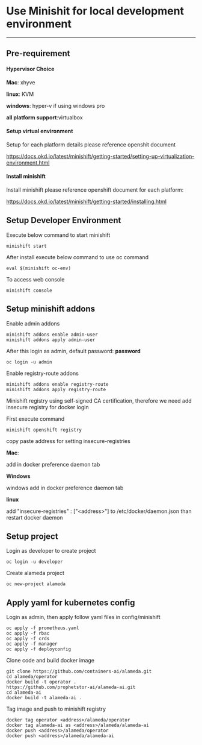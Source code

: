 # Use Minishit for local development environment

---

## Pre-requirement

#### Hypervisor Choice

**Mac**: xhyve

**linux**: KVM

**windows**: hyper-v if using windows pro

**all platform support**:virtualbox

#### Setup virtual environment
Setup for each platform details please reference openshit document

https://docs.okd.io/latest/minishift/getting-started/setting-up-virtualization-environment.html

#### Install minishift

Install minishift please reference openshift document for each platform:

https://docs.okd.io/latest/minishift/getting-started/installing.html

## Setup Developer Environment

Execute below command to start minishift
```
minishift start
```

After install execute below command to use oc command
```
eval $(minishift oc-env)
```
To access web console
```
minishift console
```

## Setup minishift addons

Enable admin addons
```
minishift addons enable admin-user
minishift addons apply admin-user
```

After this login as admin, default password: **password**

```
oc login -u admin
```

Enable registry-route addons

```
minishift addons enable registry-route
minishift addons apply registry-route
```

Minishift registry using self-signed CA certification,
therefore we need add insecure registry for docker login

First execute command
```
minishift openshift registry
```
copy paste address for setting insecure-registries

**Mac**:

 add in docker preference daemon tab

**Windows**

windows add in docker preference daemon tab

**linux**

add "insecure-registries" : ["<address\>"] to /etc/docker/daemon.json
than restart docker daemon

## Setup project

Login as developer to create project
```
oc login -u developer
```
Create alameda project
```
oc new-project alameda
```

## Apply yaml for kubernetes config

Login as admin, then apply follow yaml files in config/minishift

```
oc apply -f prometheus.yaml
oc apply -f rbac
oc apply -f crds
oc apply -f manager
oc apply -f deployconfig
```

Clone code and build docker image
```
git clone https://github.com/containers-ai/alameda.git
cd alameda/operator
docker build -t operator .
https://github.com/prophetstor-ai/alameda-ai.git
cd alameda-ai
docker build -t alameda-ai .
```
Tag image and push to minishift registry
```
docker tag operator <address>/alameda/operator
docker tag alameda-ai as <address>/alameda/alameda-ai
docker push <address>/alameda/operator
docker push <address>/alameda/alameda-ai
```
